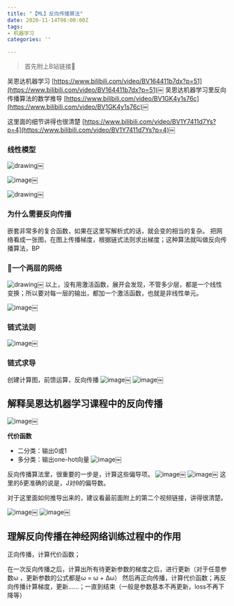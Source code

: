 ```yaml
---
title: "【ML】反向传播算法"
date: 2020-11-14T06:00:00Z
tags:
- 机器学习
categories: ''

---
```


> 首先附上B站链接🔗

吴恩达机器学习
[https://www.bilibili.com/video/BV164411b7dx?p=51](https://www.bilibili.com/video/BV164411b7dx?p=51)￼
吴恩达机器学习里反向传播算法的数学推导
[https://www.bilibili.com/video/BV1GK4y1s76c](https://www.bilibili.com/video/BV1GK4y1s76c)￼

这里面的细节讲得也很清楚
[https://www.bilibili.com/video/BV1Y7411d7Ys?p=4](https://www.bilibili.com/video/BV1Y7411d7Ys?p=4)￼

### 线性模型

![drawing](https://cdn.sparkling.land/christy/images/1C5948C3-A27E-4BB7-BF7F-6AFC7560E221.jpg)￼

![image](https://cdn.sparkling.land/christy/images/47255AEE-1FE4-45EE-9006-27E3381DE6D3.jpg)￼

![drawing](https://cdn.sparkling.land/christy/images/1D89373E-CD2C-487D-BAE0-901472FD818E.jpg)￼

### 为什么需要反向传播

嵌套非常多的复合函数，如果在这里写解析式的话，就会变的相当的复杂。
把网络看成一张图，在图上传播梯度，根据链式法则求出梯度；这种算法就叫做反向传播算法，BP

### 🌰一个两层的网络

![drawing](https://cdn.sparkling.land/christy/images/80634E14-D541-440B-9EB9-A541356D0B9122.jpg)￼
以上，没有用激活函数，展开会发现，不管多少层，都是一个线性变换；所以要对每一层的输出，都加一个激活函数，也就是非线性单元。

![image](https://cdn.sparkling.land/christy/images/F2599DF3-61BC-4FCA-AE71-42DBCB5C90D5.jpg)￼

### 链式法则

![image](https://cdn.sparkling.land/christy/images/F4D7D09C-51BE-4BFA-829F-4774EBD2170E.jpg)￼

### 链式求导

创建计算图，前馈运算，反向传播
![image](https://cdn.sparkling.land/christy/images/56490478-9A4E-40D6-8375-754441DD5C8D.jpg)￼
![image](https://cdn.sparkling.land/christy/images/3B6FE363-B6D2-4D7B-80D1-FD0223BBC5C8.jpg)￼

## 解释吴恩达机器学习课程中的反向传播

![image](https://cdn.sparkling.land/christy/images/DF02A442-83E8-4475-8C37-57F242A4F3A8.jpg)￼

**代价函数**

* 二分类：输出0或1
* 多分类：输出one-hot向量
  ![image](https://cdn.sparkling.land/christy/images/4C5CC8EF-8AF6-4BDE-87D8-822553737AA6.jpg)￼

反向传播算法里，很重要的一步是，计算这些偏导项。
![image](https://cdn.sparkling.land/christy/images/B24A9AD6-BEB4-4957-BB2C-7C200134B020.jpg)￼
![image](https://cdn.sparkling.land/christy/images/CA88173B-AFA9-4B27-BDEF-C89E1C24644E.jpg)￼
这里的δ更准确的说是，J对θ的偏导数。

对于这里面如何推导出来的，建议看最前面附上的第二个视频链接，讲得很清楚。

![image](https://cdn.sparkling.land/christy/images/1F78B3A3-8A9B-4659-9BBD-97A65C2FBDBD.jpg)￼
![image](https://cdn.sparkling.land/christy/images/430BC1AC-9FA0-476F-90B3-A5D0F5B05F05.jpg)￼

## 理解反向传播在神经网络训练过程中的作用

正向传播，计算代价函数；

在一次反向传播之后，计算出所有待更新参数的梯度之后，进行更新（对于任意参数ω ，更新参数的公式都是ω = ω + Δω）
然后再正向传播，计算代价函数；再反向传播计算梯度，更新......；一直到结束（一般是参数基本不再更新，loss不再下降等）